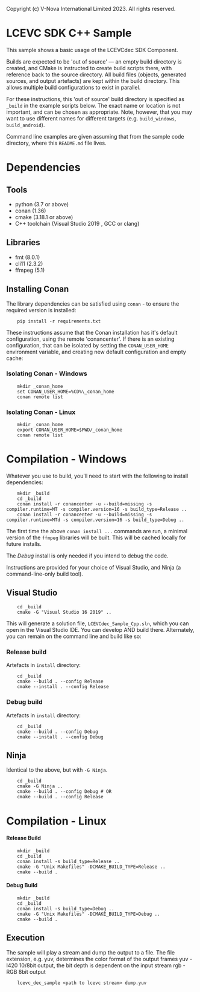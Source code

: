 Copyright (c) V-Nova International Limited 2023. All rights reserved.

# LCEVC SDK C++ Sample

This sample shows a basic usage of the LCEVCdec SDK Component.

Builds are expected to be 'out of source' — an empty build directory is created, and CMake is instructed to create build scripts there, with reference back to the source directory. All build files (objects, generated sources, and output artefacts) are kept within the build directory. This allows multiple build configurations to exist in parallel.

For these instructions, this 'out of source' build directory is specified as `_build` in the example scripts below. The exact name or location is not important, and can be chosen as appropriate. Note, however, that you may want to use different names for different targets (e.g. `build_windows`, `build_android`).

Command line examples are given assuming that from the sample code directory, where this `README.md` file lives.
 
# Dependencies

## Tools

 - python (3.7 or above)
 - conan (1.36)
 - cmake (3.18.1 or above)
 - C++ toolchain (Visual Studio 2019 , GCC or clang)

## Libraries

 - fmt (8.0.1)
 - cli11 (2.3.2)
 - ffmpeg (5.1)

## Installing Conan

The library dependencies can be satisfied using `conan` - to ensure the required version is installed:

```shell
    pip install -r requirements.txt
```

These instructions assume that the Conan installation has it's default configuration, using the remote  'conancenter'.
If there is an existing configuration, that can be isolated by setting the `CONAN_USER_HOME` environment variable,
and creating new default configuration and empty cache:

### Isolating Conan - Windows

```shell
    mkdir _conan_home
    set CONAN_USER_HOME=%CD%\_conan_home
    conan remote list
```

### Isolating Conan - Linux

```shell
    mkdir _conan_home
    export CONAN_USER_HOME=$PWD/_conan_home
    conan remote list
```

# Compilation - Windows

Whatever you use to build, you'll need to start with the following to install dependencies:

```shell
    mkdir _build
    cd _build
    conan install -r conancenter -u --build=missing -s compiler.runtime=MT -s compiler.version=16 -s build_type=Release ..
    conan install -r conancenter -u --build=missing -s compiler.runtime=MTd -s compiler.version=16 -s build_type=Debug ..
```
The first time the above `conan install ...` commands are run, a minimal version of the `ffmpeg` libraries will be built. This
will be cached locally for future installs.

The *Debug* install is only needed if you intend to debug the code.

Instructions are provided for your choice of Visual Studio, and Ninja (a command-line-only build tool).

## Visual Studio

```shell
    cd _build
    cmake -G "Visual Studio 16 2019" ..
```
This will generate a solution file, `LCEVCdec_Sample_Cpp.sln`, which you can open in the Visual Studio IDE. You can develop AND build there. Alternately, you can remain on the command line and build like so:

### Release build

Artefacts in `install` directory:

```shell
    cd _build
    cmake --build . --config Release
    cmake --install . --config Release
```

### Debug build

Artefacts in `install` directory:

```shell
    cd _build
    cmake --build . --config Debug
    cmake --install . --config Debug
```

## Ninja

Identical to the above, but with `-G Ninja`.

```shell
    cd _build
    cmake -G Ninja ..
    cmake --build . --config Debug # OR
    cmake --build . --config Release
```

# Compilation - Linux

#### Release Build

```shell
    mkdir _build
    cd _build
    conan install -s build_type=Release .. 
    cmake -G "Unix Makefiles" -DCMAKE_BUILD_TYPE=Release ..
    cmake --build .
```

#### Debug Build

```shell
    mkdir _build
    cd _build
    conan install -s build_type=Debug ..
    cmake -G "Unix Makefiles" -DCMAKE_BUILD_TYPE=Debug ..
    cmake --build .
```

## Execution

The sample will play a stream and dump the output to a file.
The file extension, e.g. yuv, determines the color format of the output frames
yuv - I420 10/8bit output, the bit depth is dependent on the input stream
rgb - RGB 8bit output

```shell
    lcevc_dec_sample <path to lcevc stream> dump.yuv
```
